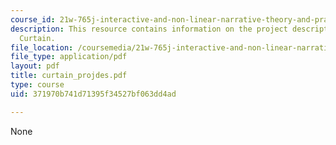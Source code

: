 ```yaml
---
course_id: 21w-765j-interactive-and-non-linear-narrative-theory-and-practice-spring-2006
description: This resource contains information on the project description i.e. The
  Curtain.
file_location: /coursemedia/21w-765j-interactive-and-non-linear-narrative-theory-and-practice-spring-2006/371970b741d71395f34527bf063dd4ad_curtain_projdes.pdf
file_type: application/pdf
layout: pdf
title: curtain_projdes.pdf
type: course
uid: 371970b741d71395f34527bf063dd4ad

---
```

None